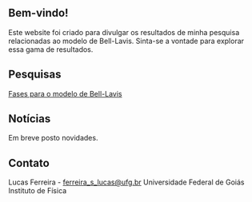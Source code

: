 ## Bem-vindo!
Este website foi criado para divulgar os resultados de minha pesquisa relacionadas ao modelo de Bell-Lavis. Sinta-se a 
vontade para explorar essa gama de resultados.

## Pesquisas
[Fases para o modelo de Bell-Lavis](Fases_bl.html)

## Notícias

Em breve posto novidades.

## Contato

Lucas Ferreira - ferreira_s_lucas@ufg.br
Universidade Federal de Goiás
Instituto de Física
